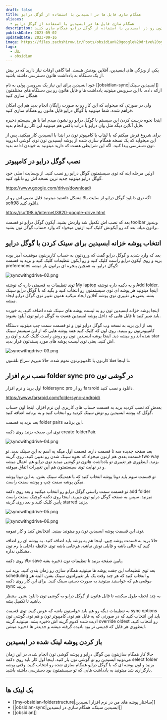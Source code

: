 ```yaml
---
draft: false
title: همگام سازی فایل ها در ابسیدین با استفاده از گوگل درایو
aliases:
  - همگام سازی فایل ها در ابسیدین با استفاده از گوگل درایو
description: توی این مقاله بهتون یاد میدم که چطور به صورت رایگان یادداشت هاتون رو در ابسیدین با استفاده از گوگل درایو همگام سازی کنید.
publishDate: 2023-09-02
updatedDate: 2023-09-16
image: https://files.zachshirow.ir/Posts/obsidian%20google%20drive%20sync.jpg
tags:
  - بلاگ
  - obsidian
---
```



یکی از ویژگی های ابسیدین، آفلاین بودنش هست. اما گاهی اوقات نیاز دارید که در بیش از یک دستگاه به یادداشت هاتون دسترسی داشته باشید. 

خود ابسیدین برای این نیاز یک سرویس پولی به نام [[obsidian-sync|ابسیدین سینک]] ارائه داده. با این سرویس میتونید یادداشت ها و فایل هاتون رو بین دستگاه های مختلفتون همگان سازی کنید. 

ولی در صورتی که میخواید که این کار رو به صورت رایگان انجام بدید هم این امکان فراهم شده. شما میتونید با گوگل درایو فایل هاتون رو همگام سازی کنید. 

اینجا نحوه درست کردن این سیستم با گوگل درایو رو نشون میدم اما با هر سیستم ذخیره فایل آنلاین دیگه مثل وان درایو یا دراپ باکس هم میتونید این کار رو انجام بدید. 

برای شروع فرض میکنم که با لپتاپ یا کامپیوتر تون در ابتدا با ابسیدین کار میکنید. پس از این میخواید که یک نسخه همگام سازی شده از پوشه ابسیدین تون توی گوشی اندروید تون دسترسی پیدا کنید. اگه این شرایطی هست که دارید میتونید به خوندن ادامه بدید. 


## نصب گوگل درایو در کامپیوتر

اولین مرحله اینه که توی سیستمتون گوگل درایو رو نصب کنید. از وبسایت اصلی خود گوگل درایو میتونید جدید ترین نسخه اش رو دانلود کنید. 

https://www.google.com/drive/download/

اگه توی دانلود گوگل درایو از سایت بالا مشکل داشتید میتونید فایل نصبی اش رو از soft98 دانلود کنید. 

https://soft98.ir/internet/3820-google-drive.html

بعد که نصب اش تکمیل شد واردش بشید. آیکون گوگل درایو تو قسمت toolbar ویندوز براتون میاد. بعد که رو آیکونش کلیک کنید ازتون میخواد که وارد حساب گوگل تون بشید. 

## انتخاب پوشه خزانه ابسیدین برای سینک کردن با گوگل درایو

بعد که وارد شدید و گوگل درایو گفت که ورودتون به حساب کاربریتون موفقیت آمیز بوده برید و روی آیکون درایو راست کلیک کنید و رو آیکون تنظیمات کلیک کنید و برید به قسمت preferences گوگل درایو. یه همچین پنجره ای براتون باز میشه: 

![syncwithgdrive-02.png](https://files.zachshirow.ir/Posts/syncwithgdrive-02.png)

توی تنظیمات یه قسمتی داره که نوشته My laptop و یه دکمه داره نوشته Add folder. اینجا میتونید هر پوشه ای توی سیستمتون رو انتخاب کنید و بگید که با گوگل درایو سینک بشه. یعنی هر تغییری توی پوشه آفلاین ایجاد میکنید همون تغییر توی گوگل درایو ایجاد میشه. 

اینجا پوشه خزانه ابسیدین تون رو به لیست پوشه های سینک شده اضافه کنید. یه خورده باید صبر کنید تا فایل هایی که داخل پوشه ابسیدین هست به گوگل درایو تون آپلود بشوند. 

بعد از این برید به نسخه وب گوگل درایو تون و تو قسمت سمت چپ میتونید دستگاه کامپیوترتون رو ببینید. روی اون که کلیک کنید همه پوشه هایی که از این سیستم سینک شده اند رو میشه دید. اینجا پوشه ابسیدین تون رو روش راست کلیک کنید و اون رو star اش کنید. یعنی توی لیست پوشه های مورد پسندتون قرار بدید. 

![syncwithgdrive-03.png](https://files.zachshirow.ir/Posts/syncwithgdrive-03.png)


تا اینجا فعلا کارتون با کامپیوترتون تموم شده. حالا میریم سراغ تلفنتون.

## نصب نرم افزار folder sync pro در گوشی تون

اول برید و نرم افزار foldersync pro رو از farsroid دانلود و نصب کنید. 

https://www.farsroid.com/foldersync-android/

بعدش که نصب کردید برید به قسمت حساب های کاربری این نرم افزار. اینجا اون حساب گوگل که پوشه ابسیدین رو توش سینک کردید رو انتخاب کنید و به برنامه اضافه کنید. 

بعد برید به قسمت folder pairs این برنامه. 

توی این صفحه بزنید روی دکمه create folderPair. 

![syncwithgdrive-04.png](https://files.zachshirow.ir/Posts/syncwithgdrive-04.png)

بعد صفحه جدیده سه تا قسمت داره. قسمت اول میگه یه اسم به این سینک بدید. تو قسمت بعدی هم ازتون میخواد که نحوه سینک شدن رو تعیین کنید. روی گزینه two way بزنید. اینطوری هر تغییری تو یادداشت هاتون تو گوشی میدید توی درایو هم اعمال میشه و در نهایت توی سیستمتون هم این تغییرات اتفاق میوفته.

تو قسمت سوم باید دوتا پوشه انتخاب کنید که با همدیگه سینک بشن. به این دوتا پوشه میگن پوشه سمت چپ و پوشه سمت راست. 

تو قسمت سمت راستی گوگل درایو رو انتخاب میکنید و بعد روی دکمه add folder میزنید. سپس به صفحه گوگل درایو تون میرید. اینجا روی دکمه کوچیک سمت راست پایین کلیک کنید و بعد روی گزینه starred بزنید. 

![syncwithgdrive-05.png](https://files.zachshirow.ir/Posts/syncwithgdrive-05.png)

![syncwithgdrive-06.png](https://files.zachshirow.ir/Posts/syncwithgdrive-06.png)

توی این قسمت پوشه ابسیدین تون رو میتونید ببینید. انتخابش کنید و کار تمومه. 

حالا برید به قسمت پوشه چپی. اینجا هم یه پوشه باید اضافه کنید. یه پوشه ای رو اضافه کنید که خالی باشه و فایلی توش نباشه. هرجایی باشه توی حافظه داخلی یا رم تون مشکلی نداره. 

حالا روی دکمه save پایین صفحه بزنید تا تنظیمات تون ذخیره بشه. 

بعد توی تنظیمات این جفت پوشه ها میتونید همگام سازی رو زمان بندی کنید. برید تب scheduling و انتخاب کنید که هر چند وقت یک بار تغییراتتون سینک بشن. البته هر موقعی هم که خواستید میتونید به صورت دستی سینک کنید. برای این کار روی دکمه sync بزنید. 

یه چند لحظه طول میکشه تا فایل هاتون از گوگل درایو به گوشی تون دانلود بشن. منتظر باشید تا تکمیل بشه.

به تنظیمات دیگه رو هم باید حواستون باشه که عوض کنید. توی قسمت sync options باید این انتخاب کنید که در صورتی که یه فایل هم توی کامپیوتر تون و هم توی گوشی تون ادیت شده کدوم گزینه اش ذخیره بشه. میتونید گزینه override oldest رو انتخاب کنید. اینطوری هر فایل که قدیمی تر بود نادیده گرفته میشه و جدیدتر ها ذخیره میشن. 

## باز کردن پوشه لینک شده در ابسیدین

حالا کار همگام سازیتون بین گوگل درایو و پوشه گوشی تون انجام شده. در این زمان می‌تونید ابسیدین رو تو گوشی تون باز کنید. اینجا اول کار باید روی دکمه select folder بزنید و اون پوشه ای که با گوگل درایو همگام سازی شده رو انتخاب کنید. وقتی پوشه بارگزاری شد میتونید به یادداشت هایی که تو سیستمتون بود دسترسی داشته باشید. 


---
## بک لینک ها
- [[my-obsidian-folderstructure|ساختار پوشه های من در نرم افزار ابسیدین]]
- [[obsidian-sync|ابسیدین سینک، همگام سازی در ابسیدین]]
- [[obsidian]]